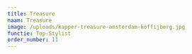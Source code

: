 ```yaml
---
title: Treasure
naam: Treasure
image: /uploads/kapper-treasure-amsterdam-koffijberg.jpg
functie: Top-Stylist
order_number: 11
---
```

